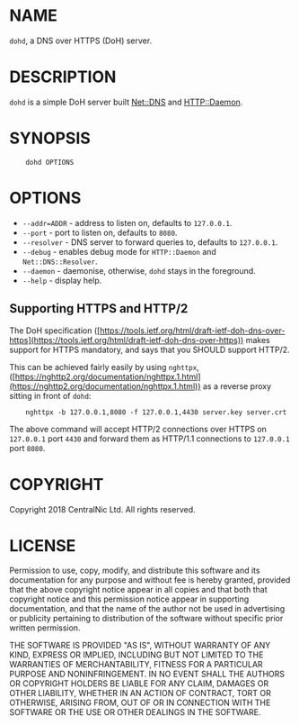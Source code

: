 # NAME

`dohd`, a DNS over HTTPS (DoH) server.

# DESCRIPTION

`dohd` is a simple DoH server built [Net::DNS](https://metacpan.org/pod/Net::DNS) and [HTTP::Daemon](https://metacpan.org/pod/HTTP::Daemon).

# SYNOPSIS

        dohd OPTIONS

# OPTIONS

- `--addr=ADDR` - address to listen on, defaults to `127.0.0.1`.
- `--port` - port to listen on, defaults to `8080`.
- `--resolver` - DNS server to forward queries to, defaults to `127.0.0.1`.
- `--debug` - enables debug mode for `HTTP::Daemon` and `Net::DNS::Resolver`.
- `--daemon` - daemonise, otherwise, `dohd` stays in the foreground.
- `--help` - display help.

## Supporting HTTPS and HTTP/2

The DoH specification ([https://tools.ietf.org/html/draft-ietf-doh-dns-over-https](https://tools.ietf.org/html/draft-ietf-doh-dns-over-https)) makes support for HTTPS mandatory, and says that you SHOULD support HTTP/2.

This can be achieved fairly easily by using `nghttpx`, ([https://nghttp2.org/documentation/nghttpx.1.html](https://nghttp2.org/documentation/nghttpx.1.html)) as a reverse proxy sitting in front of `dohd`:

        nghttpx -b 127.0.0.1,8080 -f 127.0.0.1,4430 server.key server.crt

The above command will accept HTTP/2 connections over HTTPS on `127.0.0.1` port `4430` and forward them as HTTP/1.1 connections to `127.0.0.1` port `8080`.

# COPYRIGHT

Copyright 2018 CentralNic Ltd. All rights reserved.

# LICENSE

Permission to use, copy, modify, and distribute this software and its
documentation for any purpose and without fee is hereby granted,
provided that the above copyright notice appear in all copies and that
both that copyright notice and this permission notice appear in
supporting documentation, and that the name of the author not be used
in advertising or publicity pertaining to distribution of the software
without specific prior written permission.

THE SOFTWARE IS PROVIDED "AS IS", WITHOUT WARRANTY OF ANY KIND, EXPRESS
OR IMPLIED, INCLUDING BUT NOT LIMITED TO THE WARRANTIES OF
MERCHANTABILITY, FITNESS FOR A PARTICULAR PURPOSE AND NONINFRINGEMENT.
IN NO EVENT SHALL THE AUTHORS OR COPYRIGHT HOLDERS BE LIABLE FOR ANY
CLAIM, DAMAGES OR OTHER LIABILITY, WHETHER IN AN ACTION OF CONTRACT,
TORT OR OTHERWISE, ARISING FROM, OUT OF OR IN CONNECTION WITH THE
SOFTWARE OR THE USE OR OTHER DEALINGS IN THE SOFTWARE.
